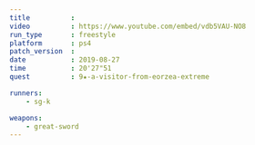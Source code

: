 ```yaml
---
title          :
video          : https://www.youtube.com/embed/vdb5VAU-NO8
run_type       : freestyle
platform       : ps4
patch_version  :
date           : 2019-08-27
time           : 20'27"51
quest          : 9★-a-visitor-from-eorzea-extreme

runners:
    - sg-k

weapons:
    - great-sword
---
```

